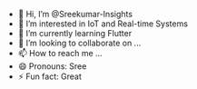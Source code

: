 - 👋 Hi, I’m @Sreekumar-Insights
- 👀 I’m interested in IoT and Real-time Systems
- 🌱 I’m currently learning Flutter
- 💞️ I’m looking to collaborate on ...
- 📫 How to reach me ...
- 😄 Pronouns: Sree
- ⚡ Fun fact: Great

<!---
Sreekumar-Insights/Sreekumar-Insights is a ✨ special ✨ repository because its `README.md` (this file) appears on your GitHub profile.
You can click the Preview link to take a look at your changes.
--->
